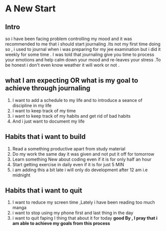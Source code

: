 
# A New Start 

## Intro
so i have been facing problem controlling my mood and it was recommended to me that i should start journaling  .Its not my first time doing so , i used to journal when i  was preparing for my jee examination but i did it weekly for some time .
I was told that journaling give you time to process your emotions and help calm down your mood and re-leaves your stress .To be honest i don't even know weather it will work or not .
## what I am expecting OR what is my goal to achieve through journaling

1. I want to add a schedule to my life and to introduce a seance of discipline  in my life
2. I want to keep track of my time 
3. i want to keep track of my habits and get rid of bad habits
4. And i just want to document my life


## Habits that i want to build 
1. Read a something productive apart from study material
2. Do my work the same day it was given and not put it off for tomorrow
3. Learn something New about coding even if it is for only half an hour
4. Start getting exercise  in daily even if it is for just 5 MIN
5. i am adding this a bit late  i will only do development after 12 am i.e midnight

## Habits that i want to quit

1.  I want to reduce my screen time ,Lately i have been  reading too much manga
2. i want to stop using my phone first and last thing in the day 
3. i want to quit faping 
 I thing that about it for today 
 **good By , I pray that i am able to achieve my goals from this process**